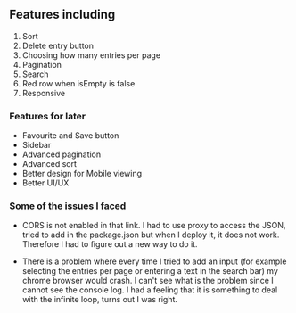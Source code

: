## Features including

1. Sort
2. Delete entry button
3. Choosing how many entries per page
4. Pagination
5. Search
6. Red row when isEmpty is false
7. Responsive

### Features for later

- Favourite and Save button
- Sidebar
- Advanced pagination
- Advanced sort
- Better design for Mobile viewing
- Better UI/UX

### Some of the issues I faced

- CORS is not enabled in that link. I had to use proxy to access the JSON, tried to add in the package.json but when I deploy it, it does not work. Therefore I had to figure out a new way to do it.

- There is a problem where every time I tried to add an input (for example selecting the entries per page or entering a text in the search bar) my chrome browser would crash. I can't see what is the problem since I cannot see the console log. I had a feeling that it is something to deal with the infinite loop, turns out I was right.
